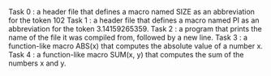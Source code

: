 Task 0 :  a header file that defines a macro named SIZE as an abbreviation for the token 102
Task 1 :  a header file that defines a macro named PI as an abbreviation for the token 3.14159265359.
Task 2 : a program that prints the name of the file it was compiled from, followed by a new line.
Task 3 : a function-like macro ABS(x) that computes the absolute value of a number x.
Task 4 : a function-like macro SUM(x, y) that computes the sum of the numbers x and y.
